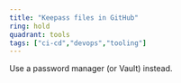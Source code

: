 ```yaml
---
title: "Keepass files in GitHub"
ring: hold
quadrant: tools
tags: ["ci-cd","devops","tooling"]
---
```


Use a password manager (or Vault) instead.
